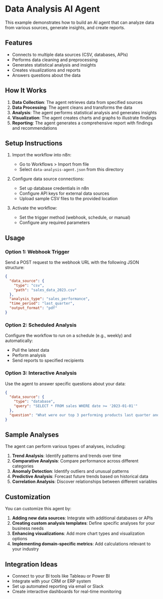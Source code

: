 # Data Analysis AI Agent

This example demonstrates how to build an AI agent that can analyze data from various sources, generate insights, and create reports.

## Features

- Connects to multiple data sources (CSV, databases, APIs)
- Performs data cleaning and preprocessing
- Generates statistical analysis and insights
- Creates visualizations and reports
- Answers questions about the data

## How It Works

1. **Data Collection**: The agent retrieves data from specified sources
2. **Data Processing**: The agent cleans and transforms the data
3. **Analysis**: The agent performs statistical analysis and generates insights
4. **Visualization**: The agent creates charts and graphs to illustrate findings
5. **Reporting**: The agent generates a comprehensive report with findings and recommendations

## Setup Instructions

1. Import the workflow into n8n:
   - Go to Workflows > Import from file
   - Select `data-analysis-agent.json` from this directory

2. Configure data source connections:
   - Set up database credentials in n8n
   - Configure API keys for external data sources
   - Upload sample CSV files to the provided location

3. Activate the workflow:
   - Set the trigger method (webhook, schedule, or manual)
   - Configure any required parameters

## Usage

### Option 1: Webhook Trigger

Send a POST request to the webhook URL with the following JSON structure:

```json
{
  "data_source": {
    "type": "csv",
    "path": "sales_data_2023.csv"
  },
  "analysis_type": "sales_performance",
  "time_period": "last_quarter",
  "output_format": "pdf"
}
```

### Option 2: Scheduled Analysis

Configure the workflow to run on a schedule (e.g., weekly) and automatically:

- Pull the latest data
- Perform analysis
- Send reports to specified recipients

### Option 3: Interactive Analysis

Use the agent to answer specific questions about your data:

```json
{
  "data_source": {
    "type": "database",
    "query": "SELECT * FROM sales WHERE date >= '2023-01-01'"
  },
  "question": "What were our top 3 performing products last quarter and why?"
}
```

## Sample Analyses

The agent can perform various types of analyses, including:

1. **Trend Analysis**: Identify patterns and trends over time
2. **Comparative Analysis**: Compare performance across different categories
3. **Anomaly Detection**: Identify outliers and unusual patterns
4. **Predictive Analysis**: Forecast future trends based on historical data
5. **Correlation Analysis**: Discover relationships between different variables

## Customization

You can customize this agent by:

1. **Adding new data sources**: Integrate with additional databases or APIs
2. **Creating custom analysis templates**: Define specific analyses for your business needs
3. **Enhancing visualizations**: Add more chart types and visualization options
4. **Implementing domain-specific metrics**: Add calculations relevant to your industry

## Integration Ideas

- Connect to your BI tools like Tableau or Power BI
- Integrate with your CRM or ERP system
- Set up automated reporting via email or Slack
- Create interactive dashboards for real-time monitoring
